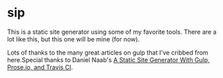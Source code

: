 # sip

This is a static site generator using some of my favorite tools. There are a lot like this, but this one will be mine (for now).

Lots of thanks to the many great articles on gulp that I've cribbed from here.Special thanks to Daniel Naab's [A Static Site Generator With Gulp, Prose.io, and Travis CI](http://blog.crushingpennies.com/a-static-site-generator-with-gulp-proseio-and-travis-ci.html).